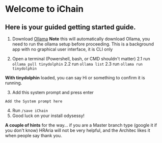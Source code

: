# Welcome to iChain

## Here is your guided getting started guide. 

1. Download [Ollama](https://ollama.com/download) **Note** this will automatically download Ollama, you need to run the ollama setup before proceeding. This is a background app with no graphical user interface, it is CLI only
 
2. Open a terminal (Powershell, bash, or CMD shouldn't matter)
2.1 run ```ollama pull tinydolphin```
2.2 run ```ollama list```
2.3 run ```ollama run tinydolphin```

**With tinydolphin** loaded, you can say Hi or something to confirm it is running. 

3. Add this system prompt and press enter
``` 
Add the System prompt here
```
4. Run ````/save iChain````
5. Good luck on your install odysessy! 

**A couple of hints** for the way... if you are a Master branch type (google it if you don't know) HRAria will not be very helpful, and the Architec likes it when people say thank you.
